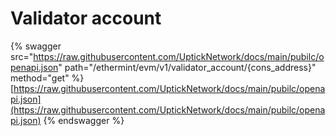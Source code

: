 # Validator account

{% swagger src="https://raw.githubusercontent.com/UptickNetwork/docs/main/pubilc/openapi.json" path="/ethermint/evm/v1/validator_account/{cons_address}" method="get" %}
[https://raw.githubusercontent.com/UptickNetwork/docs/main/pubilc/openapi.json](https://raw.githubusercontent.com/UptickNetwork/docs/main/pubilc/openapi.json)
{% endswagger %}
